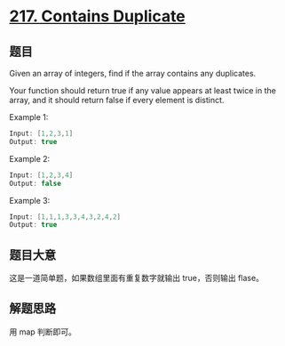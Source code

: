 # [217. Contains Duplicate](https://leetcode.com/problems/contains-duplicate/)

## 题目

Given an array of integers, find if the array contains any duplicates.

Your function should return true if any value appears at least twice in the array, and it should return false if every element is distinct.


Example 1:

```c
Input: [1,2,3,1]
Output: true
```
Example 2:

```c
Input: [1,2,3,4]
Output: false
```

Example 3:

```c
Input: [1,1,1,3,3,4,3,2,4,2]
Output: true
```

## 题目大意

这是一道简单题，如果数组里面有重复数字就输出 true，否则输出 flase。

## 解题思路

用 map 判断即可。
